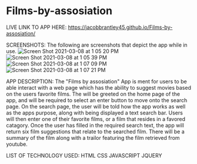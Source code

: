 # Films-by-assosiation

LIVE LINK TO APP HERE:
https://jacobbrantley45.github.io/Films-by-assosiation/

SCREENSHOTS:
The following are screenshots that depict the app while in use.
![Screen Shot 2021-03-08 at 1 05 20 PM](https://user-images.githubusercontent.com/73836533/110362498-55f64600-800f-11eb-80ed-96232cca3d48.png)
![Screen Shot 2021-03-08 at 1 05 39 PM](https://user-images.githubusercontent.com/73836533/110362518-5e4e8100-800f-11eb-89e0-6bc05eb129ad.png)
![Screen Shot 2021-03-08 at 1 07 09 PM](https://user-images.githubusercontent.com/73836533/110362523-60184480-800f-11eb-8273-616bab73296b.png)
![Screen Shot 2021-03-08 at 1 07 21 PM](https://user-images.githubusercontent.com/73836533/110362527-61497180-800f-11eb-9a26-a186f366d1ed.png)

APP DESCRIPTION:
The "Films by assosiation" App is ment for users to be able interact with a web page which has the ability to suggest movies based on the users favorite films. The will be greeted on the home page of the app, and will be required to select an enter button to move onto the search page. On the search page, the user will be told how the app works as well as the apps purpose, along with being displayed a text search bar. Users will then enter one of their favorite films, or a film that resides in a favored catagory. Once the user has filled in the required search text, the app will return six film suggestions that relate to the searched film. There will be a summary of the film along with a trailor featuring the film retrieved from youtube. 

LIST OF TECHNOLOGY USED:
HTML
CSS
JAVASCRIPT
JQUERY
